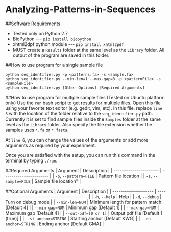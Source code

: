 Analyzing-Patterns-in-Sequences
===============================

##Software Requirements
* Tested only on Python 2.7
* BioPython --- `pip install biopython`
* xhtml2dpf python module --- `pip install xhtml2pdf`
* MUST create a `Results` folder at the same level as the `Library` folder. All output of the program are saved in this folder.

##How to use program for a single sample file
```
python seq_identifier.py -p <patterns.fa> -s <sample.fa>
python seq_identifier.py --min-len=1 --max-gap=3 -p <patternFile> -s <sampleFile>
python seq_identifier.py [Other Options] [Required Arguments]
```

##How to use program for multiple sample files (Tested on Ubuntu platform only)
Use the `run` bash script to get results for multiple files. Open this file using your favorite text editor (e.g. gedit, vim, etc). In this file, replace `line 3` with the location of the folder relative to the `seq_identifier.py` path. Currently it is set to find sample files inside the `Samples` folder at the same level as the `Library` folder. Also specify the file extension whether the samples uses `*.fa` or `*.fasta`.

At `line 6`, you can change the values of the arguments or add more arguments as required by your experiment.

Once you are satisfied with the setup, you can run this command in the terminal by typing `./run`.

##Required Arguments
| Argument               | Description            |
| ---------------------- | ---------------------- |
| `-p`, `--pattern=FILE` | Pattern file location  |
| `-s`, `--sample=FILE`  | Sample file location"  |

##Optional Arguments
| Argument             | Description                                  |
| -------------------- | -------------------------------------------- |
| `-h`, `--help`       | Help                                         |
| `-d`, `--debug`      | Turn on debug mode                           |
| `--min-len=NUM`      | Minimum length for pattern match [Default 4] |
| `--min-gap=NUM`      | Minimum gap [Default 1]                      |
| `--max-gap=NUM`      | Maximum gap [Default 4]                      |
| `--out-pdf=[0 or 1]` | Output pdf file [Default 1 (true)]           |
| `--st-anchor=STRING` | Starting anchor [Default KWG]                |
| `--en-anchor=STRING` | Ending anchor [Default GMA]                  |
